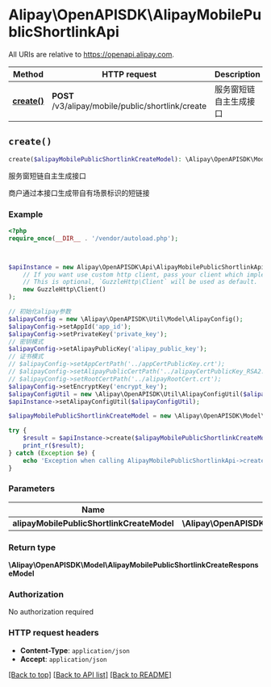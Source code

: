 # Alipay\OpenAPISDK\AlipayMobilePublicShortlinkApi

All URIs are relative to https://openapi.alipay.com.

Method | HTTP request | Description
------------- | ------------- | -------------
[**create()**](AlipayMobilePublicShortlinkApi.md#create) | **POST** /v3/alipay/mobile/public/shortlink/create | 服务窗短链自主生成接口


## `create()`

```php
create($alipayMobilePublicShortlinkCreateModel): \Alipay\OpenAPISDK\Model\AlipayMobilePublicShortlinkCreateResponseModel
```

服务窗短链自主生成接口

商户通过本接口生成带自有场景标识的短链接

### Example

```php
<?php
require_once(__DIR__ . '/vendor/autoload.php');



$apiInstance = new Alipay\OpenAPISDK\Api\AlipayMobilePublicShortlinkApi(
    // If you want use custom http client, pass your client which implements `GuzzleHttp\ClientInterface`.
    // This is optional, `GuzzleHttp\Client` will be used as default.
    new GuzzleHttp\Client()
);

// 初始化alipay参数
$alipayConfig = new \Alipay\OpenAPISDK\Util\Model\AlipayConfig();
$alipayConfig->setAppId('app_id');
$alipayConfig->setPrivateKey('private_key');
// 密钥模式
$alipayConfig->setAlipayPublicKey('alipay_public_key');
// 证书模式
// $alipayConfig->setAppCertPath('../appCertPublicKey.crt');
// $alipayConfig->setAlipayPublicCertPath('../alipayCertPublicKey_RSA2.crt');
// $alipayConfig->setRootCertPath('../alipayRootCert.crt');
$alipayConfig->setEncryptKey('encrypt_key');
$alipayConfigUtil = new \Alipay\OpenAPISDK\Util\AlipayConfigUtil($alipayConfig);
$apiInstance->setAlipayConfigUtil($alipayConfigUtil);

$alipayMobilePublicShortlinkCreateModel = new \Alipay\OpenAPISDK\Model\AlipayMobilePublicShortlinkCreateModel(); // \Alipay\OpenAPISDK\Model\AlipayMobilePublicShortlinkCreateModel

try {
    $result = $apiInstance->create($alipayMobilePublicShortlinkCreateModel);
    print_r($result);
} catch (Exception $e) {
    echo 'Exception when calling AlipayMobilePublicShortlinkApi->create: ', $e->getMessage(), PHP_EOL;
}
```

### Parameters

Name | Type | Description  | Notes
------------- | ------------- | ------------- | -------------
 **alipayMobilePublicShortlinkCreateModel** | **\Alipay\OpenAPISDK\Model\AlipayMobilePublicShortlinkCreateModel**|  | [optional]

### Return type

**\Alipay\OpenAPISDK\Model\AlipayMobilePublicShortlinkCreateResponseModel**

### Authorization

No authorization required

### HTTP request headers

- **Content-Type**: `application/json`
- **Accept**: `application/json`

[[Back to top]](#) [[Back to API list]](../../README.md#api-endpoints)
[[Back to README]](../../README.md)
